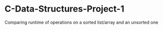 # C-Data-Structures-Project-1
Comparing runtime of operations on a sorted list/array and an unsorted one
